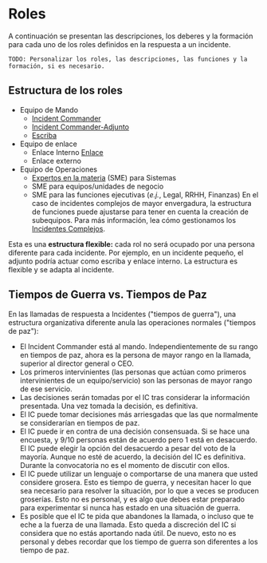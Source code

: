 # Roles

A continuación se presentan las descripciones, los deberes y la formación para cada uno de los roles definidos en la respuesta a un incidente.

`TODO: Personalizar los roles, las descripciones, las funciones y la formación, si es necesario.`

## Estructura de los roles

* Equipo de Mando
  * [Incident Commander](#rol-incident-commander)
  * [Incident Commander-Adjunto](#rol-incident-commander-adjunto)
  * [Escriba](#rol-escriba)
* Equipo de enlace
  * Enlace Interno [Enlace](#rol-enlace)
  * Enlace externo
* Equipo de Operaciones
  * [Expertos en la materia](#rol-experto-en-la-materia-subject-matter-expert-sme) (SME) para Sistemas
  * SME para equipos/unidades de negocio
  * SME para las funciones ejecutivas (_e.j._, Legal, RRHH, Finanzas)
En el caso de incidentes complejos de mayor envergadura, la estructura de funciones puede ajustarse para tener en cuenta la creación de subequipos. Para más información, lea cómo gestionamos los [Incidentes Complejos](/before/complex_incidents.md).

Esta es una **estructura flexible:** cada rol no será ocupado por una persona diferente para cada incidente. Por ejemplo, en un incidente pequeño, el adjunto podría actuar como escriba y enlace interno. La estructura es flexible y se adapta al incidente.

## Tiempos de Guerra vs. Tiempos de Paz

En las llamadas de respuesta a Incidentes ("tiempos de guerra"), una estructura organizativa diferente anula las operaciones normales ("tiempos de paz"):

* El Incident Commander está al mando. Independientemente de su rango en tiempos de paz, ahora es la persona de mayor rango en la llamada, superior al director general o CEO.
* Los primeros intervinientes (las personas que actúan como primeros intervinientes de un equipo/servicio) son las personas de mayor rango de ese servicio.
* Las decisiones serán tomadas por el IC tras considerar la información presentada. Una vez tomada la decisión, es definitiva.
* El IC puede tomar decisiones más arriesgadas que las que normalmente se considerarían en tiempos de paz.
* El IC puede ir en contra de una decisión consensuada. Si se hace una encuesta, y 9/10 personas están de acuerdo pero 1 está en desacuerdo. El IC puede elegir la opción del desacuerdo a pesar del voto de la mayoría. Aunque no esté de acuerdo, la decisión del IC es definitiva. Durante la convocatoria no es el momento de discutir con ellos.
* El IC puede utilizar un lenguaje o comportarse de una manera que usted considere grosera. Esto es tiempo de guerra, y necesitan hacer lo que sea necesario para resolver la situación, por lo que a veces se producen groserías. Esto no es personal, y es algo que debes estar preparado para experimentar si nunca has estado en una situación de guerra.
* Es posible que el IC te pida que abandones la llamada, o incluso que te eche a la fuerza de una llamada. Esto queda a discreción del IC si considera que no estás aportando nada útil. De nuevo, esto no es personal y debes recordar que los tiempo de guerra son diferentes a los tiempo de paz.


